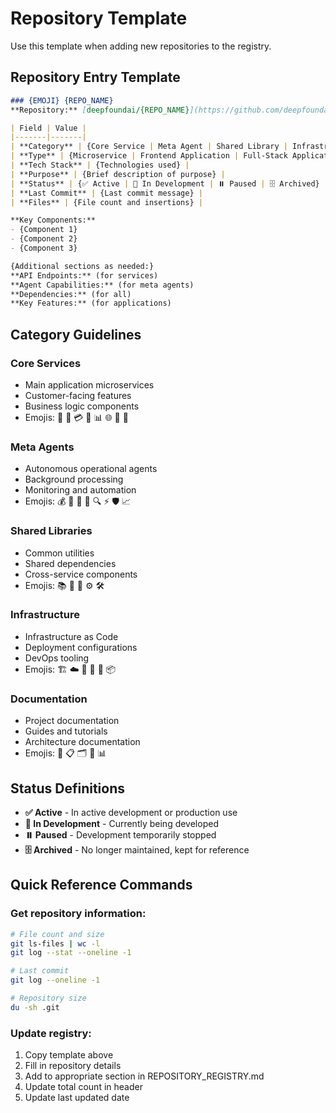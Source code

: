 # Repository Template

Use this template when adding new repositories to the registry.

## Repository Entry Template

```markdown
### {EMOJI} {REPO_NAME}
**Repository:** [deepfoundai/{REPO_NAME}](https://github.com/deepfoundai/{REPO_NAME})

| Field | Value |
|-------|-------|
| **Category** | {Core Service | Meta Agent | Shared Library | Infrastructure | Documentation} |
| **Type** | {Microservice | Frontend Application | Full-Stack Application | Library | Agent | IaC} |
| **Tech Stack** | {Technologies used} |
| **Purpose** | {Brief description of purpose} |
| **Status** | {✅ Active | 🚧 In Development | ⏸️ Paused | 🗄️ Archived} |
| **Last Commit** | {Last commit message} |
| **Files** | {File count and insertions} |

**Key Components:**
- {Component 1}
- {Component 2}
- {Component 3}

{Additional sections as needed:}
**API Endpoints:** (for services)
**Agent Capabilities:** (for meta agents)
**Dependencies:** (for all)
**Key Features:** (for applications)
```

## Category Guidelines

### Core Services
- Main application microservices
- Customer-facing features
- Business logic components
- Emojis: 🏢 🔐 💳 🎨 📊 🌐 🛒 📧

### Meta Agents
- Autonomous operational agents
- Background processing
- Monitoring and automation
- Emojis: 💰 🔄 🤖 📝 🔍 ⚡ 🛡️ 📈

### Shared Libraries
- Common utilities
- Shared dependencies
- Cross-service components
- Emojis: 📚 🔧 🧩 ⚙️ 🛠️

### Infrastructure
- Infrastructure as Code
- Deployment configurations
- DevOps tooling
- Emojis: 🏗️ ☁️ 🚧 🔄 🐳 📦

### Documentation
- Project documentation
- Guides and tutorials
- Architecture documentation
- Emojis: 📖 📋 🗂️ 📝 📊

## Status Definitions

- **✅ Active** - In active development or production use
- **🚧 In Development** - Currently being developed
- **⏸️ Paused** - Development temporarily stopped
- **🗄️ Archived** - No longer maintained, kept for reference

## Quick Reference Commands

### Get repository information:
```bash
# File count and size
git ls-files | wc -l
git log --stat --oneline -1

# Last commit
git log --oneline -1

# Repository size
du -sh .git
```

### Update registry:
1. Copy template above
2. Fill in repository details
3. Add to appropriate section in REPOSITORY_REGISTRY.md
4. Update total count in header
5. Update last updated date 